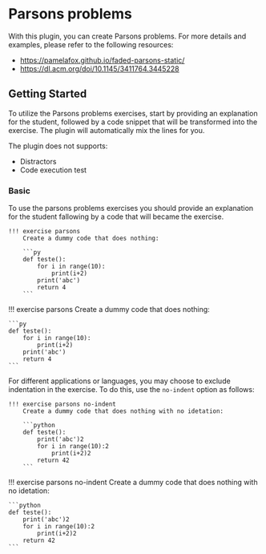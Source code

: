 # Parsons problems

With this plugin, you can create Parsons problems. For more details and examples, please refer to the following resources:

- https://pamelafox.github.io/faded-parsons-static/
- https://dl.acm.org/doi/10.1145/3411764.3445228

## Getting Started

To utilize the Parsons problems exercises, start by providing an explanation for the student, followed by a code snippet that will be transformed into the exercise. The plugin will automatically mix the lines for you.

The plugin does not supports:

- Distractors 
- Code execution test

### Basic

To use the parsons problems exercises you should provide an explanation for the student fallowing by a code that will became the exercise.   

```
!!! exercise parsons
    Create a dummy code that does nothing:

    ```py
    def teste():
        for i in range(10):
            print(i+2)
        print('abc')
        return 4
    ```
```

!!! exercise parsons
    Create a dummy code that does nothing:

    ```py
    def teste():
        for i in range(10):
            print(i+2)
        print('abc')
        return 4
    ```
    
For different applications or languages, you may choose to exclude indentation in the exercise. To do this, use the `no-indent` option as follows:
    
```
!!! exercise parsons no-indent
    Create a dummy code that does nothing with no idetation:

    ```python
    def teste():
        print('abc')2
        for i in range(10):2
            print(i+2)2
        return 42
    ```
```    

!!! exercise parsons no-indent
    Create a dummy code that does nothing with no idetation:

    ```python
    def teste():
        print('abc')2
        for i in range(10):2
            print(i+2)2
        return 42
    ```
